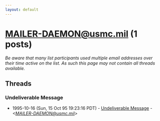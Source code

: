```yaml
---
layout: default
---
```


# <MAILER-DAEMON@usmc.mil> (1 posts)

_Be aware that many list participants used multiple email addresses over their time active on the list. As such this page may not contain all threads available._

## Threads

### Undeliverable Message
+ 1995-10-16 (Sun, 15 Oct 95 19:23:16 PDT) - [Undeliverable Message](/archive/1995/10/cb974ffb2099eca875944f7046b45859ca8820c526f1e2daafeec39fe3e53061) - _\<MAILER-DAEMON@usmc.mil\>_

